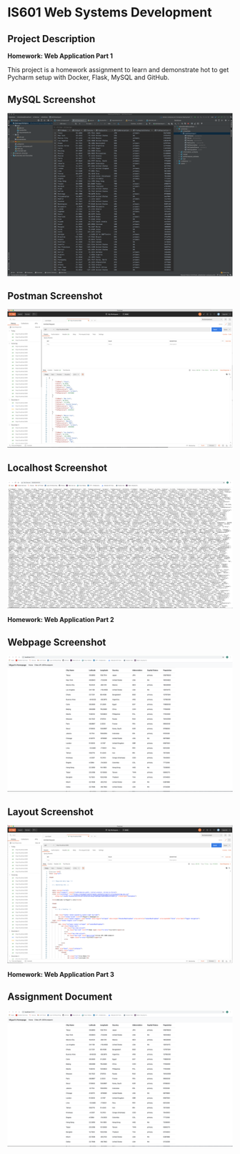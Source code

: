 # IS601 Web Systems Development

## Project Description
**Homework: Web Application Part 1**

This project is a homework assignment to learn and demonstrate hot to get Pycharm setup with Docker, Flask, MySQL and GitHub.

## MySQL Screenshot
![query request output](screenshots/query.png)

## Postman Screenshot
![postman request output](screenshots/postman.png)

## Localhost Screenshot
![postman_request_output](screenshots/localhost.png)

**Homework: Web Application Part 2**

## Webpage Screenshot
![postman_request_output](screenshots/webpage.png)

## Layout Screenshot
![postman_request_output](screenshots/bootstrap.png)

**Homework: Web Application Part 3**

## Assignment Document
![postman_request_output](screenshots/webpage.png)

